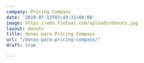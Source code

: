 ```yaml
---
company: Pricing Compass
date: '2018-07-13T03:49:31+00:00'
image: https://edu.fintual.com/uploads/donuts.jpg
layout: donuts
title: donas para Pricing Compass
url: "/donas-para-pricing-compass/"
draft: true

---
```

